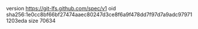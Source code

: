 version https://git-lfs.github.com/spec/v1
oid sha256:1e0cc8bf66bf27474aaec80247d3ce8f6a9f478dd7f97d7a9adc979711203eda
size 70634
